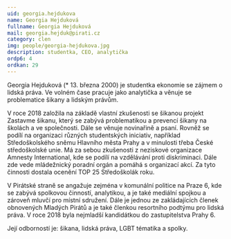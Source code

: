 ```yaml
---
uid: georgia.hejdukova
name: Georgia Hejduková
fullname: Georgia Hejduková
mail: georgia.hejduk@pirati.cz
category: clen
img: people/georgia-hejdukova.jpg
description: studentka, CEO, analytička
ordp6: 4
ordkan: 29
---
```

Georgia Hejduková (* 13. března 2000) je studentka ekonomie se zájmem o lidská práva. Ve volném čase pracuje jako analytička a věnuje se problematice šikany a lidským právům.

V roce 2018 založila na základě vlastní zkušenosti se šikanou projekt Zastavme šikanu, který se zabývá problematikou a prevencí šikany na školách a ve společnosti. Dále se věnuje novinařině a psaní. Rovněž se podílí na organizaci různých studentských iniciativ, například Středoškolského sněmu Hlavního města Prahy a v minulosti třeba České středoškolské unie. Má za sebou zkušenosti z neziskové organizace Amnesty International, kde se podílí na vzdělávání proti diskriminaci. Dále zde vede mládežnický poradní orgán a pomáhá s organizací akcí. Za tyto činnosti dostala ocenění TOP 25 Středoškolák roku.

V Pirátské straně se angažuje zejména v komunální politice na Praze 6, kde se zabývá spolkovou činností, analytikou, a je také mediální spojkou a zároveň mluvčí pro místní sdružení. Dále je jednou ze zakládajících členek obnovených Mladých Pirátů a je také členkou resortního podtýmu pro lidská práva. V roce 2018 byla nejmladší kandidátkou do zastupitelstva Prahy 6.

Její odborností je: šikana, lidská práva, LGBT tématika a spolky.
